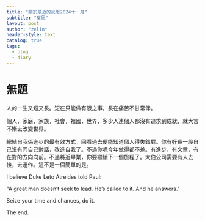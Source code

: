 ```yaml
---
title: "關於最近的反思2024十一月"
subtitle: "反思"
layout: post
author: "zelin"
header-style: text
catalog: true
tags:
  - blog
  - diary
---
```


# 無題

人的一生又短又長。短在只能做有限之事，長在痛苦不甘常伴。

個人，家庭，家族，社會，祖國，世界，多少人連個人都沒有追求到成就，就大言不慚去改變世界。

總結自我係進步的最有效方式，回看過去便能知道個人得失錯對。你有好長一段自己沒有同自己對話，改進自我了。不過你呢今年做得都不差。有進步，有文章，有在對的方向向前。不過將近畢業，你要繼續下一個旅程了。大伯公司需要有人去接，去運作。這不是一個簡單的是。

I believe Duke Leto Atreides told Paul:

"A great man doesn’t seek to lead. He’s called to it. And he answers."

Seize your time and chances, do it.

The end.